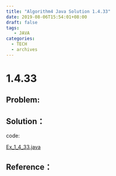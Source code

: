 ```yaml
---
title: "Algorithm4 Java Solution 1.4.33"
date: 2019-08-06T15:54:01+08:00
draft: false
tags:
   - JAVA
categories:
  - TECH
  - archives
---
```



# 1.4.33

## Problem:


## Solution：

code:

[Ex_1_4_33.java](./Ex_1_4_33.java)


## Reference：


